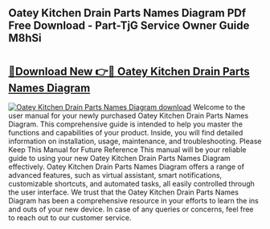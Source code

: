 ## Oatey Kitchen Drain Parts Names Diagram PDf Free Download - Part-TjG Service Owner Guide M8hSi

# <h2><a href="http://dfunfgy.blite.top/?on=Oatey+Kitchen+Drain+Parts+Names+Diagram">🔗Download New 👉🔴 Oatey Kitchen Drain Parts Names Diagram</a></h2>

[![Oatey Kitchen Drain Parts Names Diagram download](https://i.imgur.com/lujVjoI.png)](http://dfunfgy.blite.top/?on=Oatey+Kitchen+Drain+Parts+Names+Diagram)
Welcome to the user manual for your newly purchased Oatey Kitchen Drain Parts Names Diagram. This comprehensive guide is intended to help you master the functions and capabilities of your product. Inside, you will find detailed information on installation, usage, maintenance, and troubleshooting. Please Keep This Manual for Future Reference This manual will be your reliable guide to using your new Oatey Kitchen Drain Parts Names Diagram effectively. Oatey Kitchen Drain Parts Names Diagram offers a range of advanced features, such as virtual assistant, smart notifications, customizable shortcuts, and automated tasks, all easily controlled through the user interface. We trust that the Oatey Kitchen Drain Parts Names Diagram has been a comprehensive resource in your efforts to learn the ins and outs of your new device. In case of any queries or concerns, feel free to reach out to our customer service.
